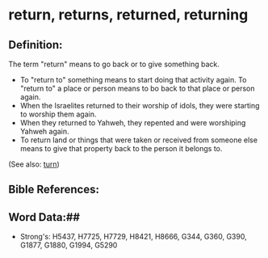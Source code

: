 # return, returns, returned, returning #

## Definition: ##

The term "return" means to go back or to give something back.

* To "return to" something means to start doing that activity again. To "return to" a place or person means to bo back to that place or person again.
* When the Israelites returned to their worship of idols, they were starting to worship them again.
* When they returned to Yahweh, they repented and were worshiping Yahweh again.
* To return land or things that were taken or received from someone else means to give that property back to the person it belongs to.

(See also: [turn](turn.md))

## Bible References: ##

## Word Data:##

* Strong's: H5437, H7725, H7729, H8421, H8666, G344, G360, G390, G1877, G1880, G1994, G5290
